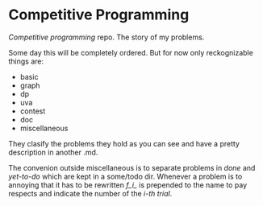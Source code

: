 # **Competitive Programming**

*Competitive programming* repo. The story of my problems.

Some day this will be completely ordered. But for now only reckognizable things are: 
* basic
* graph
* dp
* uva
* contest
* doc
* miscellaneous

They clasify the problems they hold as you can see and have a pretty description in another .md. 

The convenion outside miscellaneous is to separate problems in *done* and *yet-to-do* which are kept in a some/todo dir.
Whenever a problem is to annoying that it has to be rewritten *f_i_* is prepended to the name to pay respects and indicate the number of the *i-th trial*.

